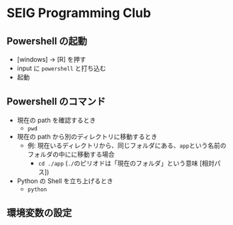 # SEIG Programming Club

## Powershell の起動
* [windows] -> [R] を押す
* input に `powershell` と打ち込む
* 起動

## Powershell のコマンド
* 現在の path を確認するとき
    * `pwd`
* 現在の path から別のディレクトリに移動するとき
    * 例: 現在いるディレクトリから、同じフォルダにある、`app`という名前のフォルダの中にに移動する場合
        * `cd ./app` (`./`のピリオドは「現在のフォルダ」という意味 [相対パス])
* Python の Shell を立ち上げるとき
    * `python`

## 環境変数の設定
